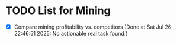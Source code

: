 # TODO List for Mining

- [x] Compare mining profitability vs. competitors  (Done at Sat Jul 26 22:46:51 2025: No actionable real task found.)